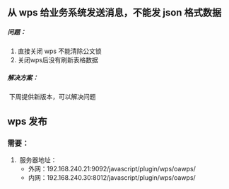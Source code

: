 ## 从 wps 给业务系统发送消息，不能发 json 格式数据

##### 问题：

1. 直接关闭 wps 不能清除公文锁
2. 关闭wps后没有刷新表格数据

##### 解决方案：

​		下周提供新版本，可以解决问题



## wps 发布

### 需要：

1. ​	服务器地址：
    - 外网：192.168.240.21:9092/javascript/plugin/wps/oawps/
    - 内网：192.168.240.30:8012/javascript/plugin/wps/oawps/